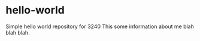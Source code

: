 # hello-world
Simple hello world repository for 3240
This some information about me blah blah blah.
